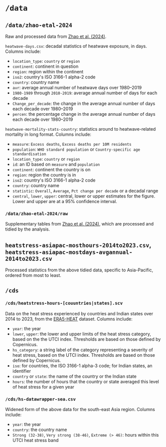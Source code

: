 # `/data`

## `/data/zhao-etal-2024`

Raw and processed data from [Zhao et al. (2024)](https://doi.org/10.1371/journal.pmed.1004364).

`heatwave-days.csv`: decadal statistics of heatwave exposure, in days. Columns include:

- `location_type`: `country` or `region`
- `continent`: continent in question
- `region`: region within the continent
- `iso2`: country's ISO 3166-1 alpha-2 code
- `country`: country name
- `avr`: average annual number of heatwave days over 1980–2019
- `1980-1989` through `2010-2019`: average annual number of days for each decade
- `Change_per_decade`: the change in the average annual number of days each decade over 1980–2019
- `percen`: the percentage change in the average annual number of days each decade over 1980–2019

`heatwave-mortality-stats-country`: statistics around to heatwave-related mortality in long format. Columns include:

- `measure`: `Excess deaths`, `Excess deaths per 10M residents`
- `population`: `WHO standard population` or `Country-specific age standardisation`
- `location_type`: `country` or `region`
- `id`: an ID based on `measure` and `population`
- `continent`: continent the country is on
- `region`: region the country is in
- `iso2`: country's ISO 3166-1 alpha-2 code
- `country`: country name
- `statistic`: `Overall`, `Average`, `Pct change per decade` or a decadal range
- `central`, `lower`, `upper`: central, lower or upper estimates for the figure. Lower and upper are at a 95% confidence interval.

### `/data/zhao-etal-2024/raw`

Supplementary tables from [Zhao et al. (2024)](https://doi.org/10.1371/journal.pmed.1004364), which are processed and tidied by the analysis.

## `heatstress-asiapac-mosthours-2014to2023.csv`, `heatstress-asiapac-mostdays-avgannual-2014to2023.csv`

Processed statistics from the above tidied data, specific to Asia-Pacific, ordered from most to least.

## `/cds`

### `/cds/heatstress-hours-[couuntries|states].scv`

Data on the heat stress experienced by countries and Indian states over 2014 to 2023, from the [ERA5-HEAT](https://cds.climate.copernicus.eu/cdsapp#!/dataset/derived-utci-historical) dataset. Columns include:

- `year`: the year
- `lower`, `upper`: the lower and upper limits of the heat stress category, based on the the UTCI index. Thresholds are based on those defined by Copernicus.
- `hs_category`: a string label of the category representing a severity of heat stress, based on the UTCI index. Thresholds are based on those defined by Copernicus.
- `iso`: for countries, the ISO 3166-1 alpha-3 code; for Indian states, an identifier
- `country` or `state`: the name of the country or the Indian state
- `hours`: the number of hours that the country or state averaged this level of heat stress for a given year

### `/cds/hs-datawrapper-sea.csv`

Widened form of the above data for the south-east Asia region. Columns include:

- `year`: the year
- `country`: the country name
- `Strong (32-38)`, `Very strong (38-46)`, `Extreme (> 46)`: hours within this UTCI heat stress band
